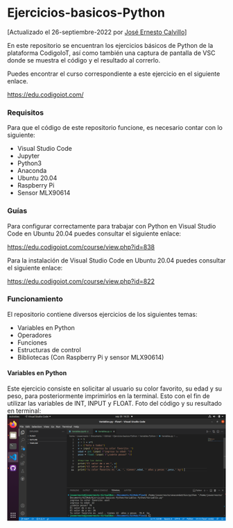 # Ejercicios-basicos-Python
[Actualizado el 26-septiembre-2022 por [José Ernesto Calvillo](https://github.com/JoErnesto)]

En este repositorio se encuentran los ejercicios básicos de Python de la plataforma CodigoIoT, así como también una captura de pantalla de VSC donde se muestra el código y el resultado al correrlo.

Puedes encontrar el curso correspondiente a este ejercicio en el siguiente enlace.

https://edu.codigoiot.com/

### Requisitos
Para que el código de este repositorio funcione, es necesario contar con lo siguiente:

- Visual Studio Code
- Jupyter
- Python3
- Anaconda
- Ubuntu 20.04
- Raspberry Pi
- Sensor MLX90614

### Guías
Para configurar correctamente para trabajar con Python en Visual Studio Code en Ubuntu 20.04 puedes consultar el siguiente enlace:

https://edu.codigoiot.com/course/view.php?id=838

Para la instalación de Visual Studio Code en Ubuntu 20.04 puedes consultar el siguiente enlace:

https://edu.codigoiot.com/course/view.php?id=822

### Funcionamiento
El repositorio contiene diversos ejercicios de los siguientes temas:
- Variables en Python
- Operadores
- Funciones
- Estructuras de control
- Bibliotecas (Con Raspberry Pi y sensor MLX90614)

#### Variables en Python
Este ejercicio consiste en solicitar al usuario su color favorito, su edad y su peso, para posteriormente imprimirlos en la terminal. Esto con el fin de utilizar las variables de INT, INPUT y FLOAT.
Foto del código y su resultado en terminal:
![](https://github.com/JoErnesto/Ejercicios-basicos-Python/blob/main/Variables%20Python/Variables.png)
